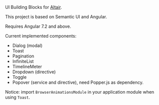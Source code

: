 UI Building Blocks for [Altair](https://github.com/ProjectSummerTriangle/Altair).

This project is based on Semantic UI and Angular.

Requires Angular 7.2 and above.

Current implemented components:

- Dialog (modal)
- Toast
- Pagination
- InfiniteList
- TimelineMeter
- Dropdown (directive)
- Toggle
- Popover (service and directive), need Popper.js as dependency.

Notice: import `BrowserAnimationsModule` in your application module when using `Toast`.
